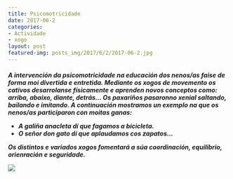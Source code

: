```yaml
---
title: Psicomotricidade
date: 2017-06-2
categories:
- Actividade
- xogo
layout: post
featured-img: posts_img/2017/6/2/2017-06-2.jpg
---
```


 <h5 class="center header text_h2">
	A intervención da psicomotricidade na educación dos nenos/as faise de forma moi divertida e entretida.
 <!--more-->
Mediante os xogos de movemento os cativos desarrolanse físicamente e aprenden novos conceptos como: arriba, abaixo, diante, detrás...
Os paxariños pasaronno xenial saltando, bailando e imitando. A continuación mostramos un exemplo na que os nenos/as participaron con moitas ganas:


 - A galiña anacleta dí que fagamos a bicicleta.
 - O señor don gato dí que aplaudamos cos zapatos...
 

 Os distintos e variados xogos fomentará a súa coordinación, equilibrio, orienración e seguridade.
<div class="row">
     <div class="col s12 m12">
         <img class="responsive-img" src="{{ site.baseurl }}/posts_img/2017/6/2/2017-06-2.jpg">
     </div>
 </div>